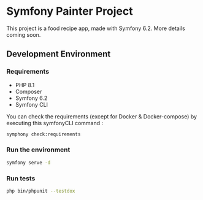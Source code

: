# Symfony Painter Project

This project is a food recipe app, made with Symfony 6.2. 
More details coming soon.

## Development Environment

### Requirements

- PHP 8.1
- Composer
- Symfony 6.2
- Symfony CLI

You can check the requirements (except for Docker & Docker-compose) by executing this symfonyCLI command :

```bash
symphony check:requirements
```

### Run the environment

```bash
symfony serve -d
```

### Run tests

```bash
php bin/phpunit --testdox
```
